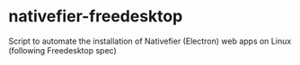 # nativefier-freedesktop
Script to automate the installation of Nativefier (Electron) web apps on Linux (following Freedesktop spec)
